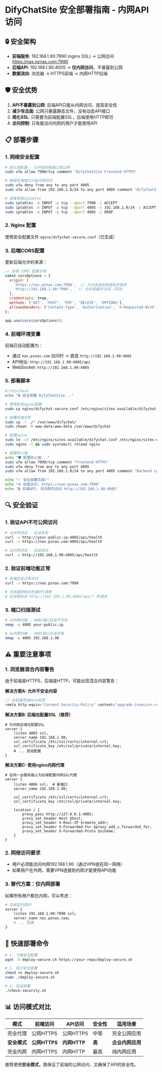 # DifyChatSite 安全部署指南 - 内网API访问

## 🔒 安全架构
- **前端服务**: 192.168.1.90:7990 (nginx SSL) → 公网访问 https://nas.pznas.com:7990
- **后端API**: 192.168.1.90:4005 → **仅内网访问**，不暴露到公网
- **数据流向**: 浏览器 → HTTPS前端 → 内网HTTP后端

## 🛡️ 安全优势

1. **API不暴露到公网**: 后端API只能从内网访问，提高安全性
2. **减少攻击面**: 公网只暴露静态文件，没有动态API接口
3. **简化SSL**: 只需要为前端配置SSL，后端使用HTTP即可
4. **访问控制**: 只有能访问内网的用户才能使用API

## 📋 部署步骤

### 1. 网络安全配置

```bash
# 防火墙配置 - 只开放前端端口到公网
sudo ufw allow 7990/tcp comment "DifyChatSite Frontend HTTPS"

# 确保后端端口只能内网访问
sudo ufw deny from any to any port 4005
sudo ufw allow from 192.168.1.0/24 to any port 4005 comment "DifyChatSite Backend - LAN only"

# 或者使用iptables
sudo iptables -A INPUT -p tcp --dport 7990 -j ACCEPT
sudo iptables -A INPUT -p tcp --dport 4005 -s 192.168.1.0/24 -j ACCEPT
sudo iptables -A INPUT -p tcp --dport 4005 -j DROP
```

### 2. Nginx 配置
使用安全配置文件 `nginx/difychat-secure.conf`（已生成）

### 3. 后端CORS配置
更新后端允许的来源：

```javascript
// 后端 CORS 配置示例
const corsOptions = {
  origin: [
    'https://nas.pznas.com:7990',  // 允许来自前端域名的请求
    'http://192.168.1.90:7990',   // 允许直接IP访问（可选）
  ],
  credentials: true,
  methods: ['GET', 'POST', 'PUT', 'DELETE', 'OPTIONS'],
  allowedHeaders: ['Content-Type', 'Authorization', 'X-Requested-With']
};

app.use(cors(corsOptions));
```

### 4. 前端环境变量
前端已自动配置为：
- 通过 `nas.pznas.com` 访问时 → 直连 `http://192.168.1.90:4005`
- API地址: `http://192.168.1.90:4005/api`
- WebSocket: `http://192.168.1.90:4005`

### 5. 部署脚本
```bash
#!/bin/bash
echo "🔒 安全部署 DifyChatSite..."

# 使用安全nginx配置
sudo cp nginx/difychat-secure.conf /etc/nginx/sites-available/difychat.conf

# 部署前端文件
sudo cp -r ./* /var/www/difychat/
sudo chown -R www-data:www-data /var/www/difychat

# 配置nginx
sudo ln -sf /etc/nginx/sites-available/difychat.conf /etc/nginx/sites-enabled/
sudo nginx -t && sudo systemctl reload nginx

# 配置防火墙
echo "🛡️ 配置防火墙..."
sudo ufw allow 7990/tcp comment "Frontend HTTPS"
sudo ufw deny from any to any port 4005
sudo ufw allow from 192.168.1.0/24 to any port 4005 comment "Backend LAN only"

echo "✅ 安全部署完成!"
echo "🌐 前端访问: https://nas.pznas.com:7990"
echo "🔒 后端API: 仅内网可访问 http://192.168.1.90:4005"
```

## 🔍 安全验证

### 1. 验证API不可公网访问
```bash
# 从外网测试 - 应该失败
curl -v http://your-public-ip:4005/api/health
curl -v https://nas.pznas.com:4005/api/health

# 从内网测试 - 应该成功
curl -v http://192.168.1.90:4005/api/health
```

### 2. 验证前端功能正常
```bash
# 前端应该正常访问
curl -v https://nas.pznas.com:7990

# 浏览器控制台检查API调用
# 应该看到对 http://192.168.1.90:4005/api/* 的请求
```

### 3. 端口扫描测试
```bash
# 从外网扫描 - 4005端口应该不可达
nmap -p 4005 your-public-ip

# 从内网扫描 - 4005端口应该开放
nmap -p 4005 192.168.1.90
```

## ⚠️ 重要注意事项

### 1. 浏览器混合内容警告
由于前端是HTTPS，后端是HTTP，可能出现混合内容警告：

**解决方案A: 允许不安全内容**
```javascript
// 在前端添加meta标签
<meta http-equiv="Content-Security-Policy" content="upgrade-insecure-requests">
```

**解决方案B: 后端也配置SSL（推荐）**
```nginx
# 为内网后端也配置SSL
server {
    listen 4005 ssl;
    server_name 192.168.1.90;
    ssl_certificate /etc/ssl/certs/internal.crt;
    ssl_certificate_key /etc/ssl/private/internal.key;
    # ... 其他配置
}
```

**解决方案C: 使用nginx内网代理**
```nginx
# 在同一台服务器上为后端配置内网SSL代理
server {
    listen 4006 ssl;  # 新端口
    server_name 192.168.1.90;
    
    ssl_certificate /etc/ssl/certs/internal.crt;
    ssl_certificate_key /etc/ssl/private/internal.key;
    
    location / {
        proxy_pass http://127.0.0.1:4005;
        proxy_set_header Host $host;
        proxy_set_header X-Real-IP $remote_addr;
        proxy_set_header X-Forwarded-For $proxy_add_x_forwarded_for;
        proxy_set_header X-Forwarded-Proto $scheme;
    }
}
```

### 2. 网络访问要求
- 用户必须能访问内网192.168.1.90（通过VPN或在同一网络）
- 如果用户在外网，需要VPN连接到内网才能使用API功能

### 3. 替代方案：仅内网部署
如果所有用户都在内网，可以考虑：
```bash
# 仅绑定内网IP
server {
    listen 192.168.1.90:7990 ssl;
    server_name nas.pznas.com;
    # ... 配置
}
```

## 🚀 快速部署命令

```bash
# 1. 下载安全配置
wget -O deploy-secure.sh https://your-repo/deploy-secure.sh

# 2. 执行安全部署
chmod +x deploy-secure.sh
sudo ./deploy-secure.sh

# 3. 验证部署
./check-security.sh
```

## 📊 访问模式对比

| 模式 | 前端访问 | API访问 | 安全性 | 适用场景 |
|------|----------|---------|---------|----------|
| 完全代理 | 公网HTTPS | 公网HTTPS | 中等 | 完全公网应用 |
| **安全模式** | **公网HTTPS** | **内网HTTP** | **高** | **企业内网应用** |
| 完全内网 | 内网HTTPS | 内网HTTP | 最高 | 纯内网应用 |

推荐使用**安全模式**，既保证了前端的公网访问，又确保了API的安全性。
